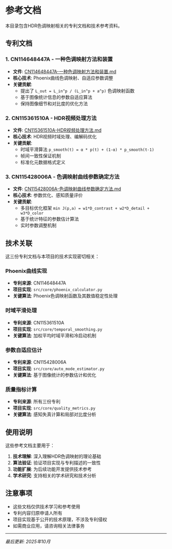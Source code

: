 # 参考文档

本目录包含HDR色调映射相关的专利文档和技术参考资料。

## 专利文档

### 1. CN114648447A - 一种色调映射方法和装置
- **文件**: [CN114648447A-一种色调映射方法和装置.md](./CN114648447A-一种色调映射方法和装置.md)
- **核心技术**: Phoenix曲线色调映射、自适应参数调整
- **关键贡献**: 
  - 提出了 `L_out = L_in^p / (L_in^p + a^p)` 色调映射函数
  - 基于图像统计信息的参数自适应算法
  - 保持图像细节和对比度的优化方法

### 2. CN115361510A - HDR视频处理方法
- **文件**: [CN115361510A-HDR视频处理方法.md](./CN115361510A-HDR视频处理方法.md)
- **核心技术**: HDR视频时域处理、编解码优化
- **关键贡献**:
  - 时域平滑算法 `p_smooth(t) = α * p(t) + (1-α) * p_smooth(t-1)`
  - 帧间一致性保证机制
  - 标准化元数据格式定义

### 3. CN115428006A - 色调映射曲线参数确定方法
- **文件**: [CN115428006A-色调映射曲线参数确定方法.md](./CN115428006A-色调映射曲线参数确定方法.md)
- **核心技术**: 参数优化、感知质量评价
- **关键贡献**:
  - 多目标优化框架 `min J(p,a) = w1*D_contrast + w2*D_detail + w3*D_color`
  - 基于统计特征的参数估计算法
  - 实时参数调整机制

## 技术关联

这三份专利文档与本项目的技术实现密切相关：

### Phoenix曲线实现
- **专利来源**: CN114648447A
- **项目实现**: `src/core/phoenix_calculator.py`
- **关键算法**: Phoenix色调映射函数及其数值稳定性处理

### 时域平滑处理
- **专利来源**: CN115361510A
- **项目实现**: `src/core/temporal_smoothing.py`
- **关键算法**: 加权平均时域平滑和冷启动机制

### 参数自适应估计
- **专利来源**: CN115428006A
- **项目实现**: `src/core/auto_mode_estimator.py`
- **关键算法**: 基于图像统计的参数估计和优化

### 质量指标计算
- **专利来源**: 所有三份专利
- **项目实现**: `src/core/quality_metrics.py`
- **关键算法**: 感知失真计算和局部对比度分析

## 使用说明

这些参考文档主要用于：

1. **技术理解**: 深入理解HDR色调映射的理论基础
2. **算法验证**: 验证项目实现与专利描述的一致性
3. **功能扩展**: 为后续功能开发提供技术参考
4. **学术研究**: 支持相关的学术研究和技术分析

## 注意事项

- 这些文档仅供技术学习和参考使用
- 专利内容归原申请人所有
- 项目实现基于公开的技术原理，不涉及专利侵权
- 如需商业应用，请咨询相关法律事务

---
*最后更新: 2025年10月*